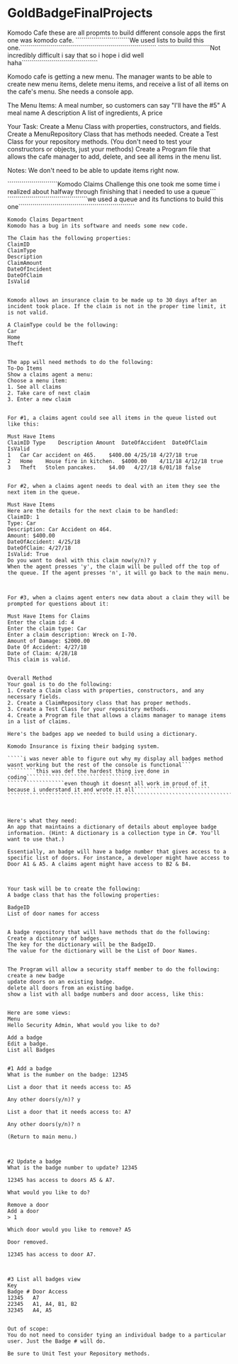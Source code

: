 # GoldBadgeFinalProjects


Komodo Cafe these are all propmts to build different console apps the first one was komodo cafe.
```````````````````````````We used lists to build this one.````````````````````````````````````````````````````````````````````
``````````````````````````Not incredibly difficult i say that so i hope i did well haha`````````````````````````````````````` 




Komodo cafe is getting a new menu. The manager wants to be able to create new menu items, delete menu items, and receive a list of all items on the cafe's menu. She needs a console app.

 

The Menu Items:
A meal number, so customers can say "I'll have the #5"
A meal name
A description
A list of ingredients,
A price
 

Your Task:
Create a Menu Class with properties, constructors, and fields.
Create a MenuRepository Class that has methods needed.
Create a Test Class for your repository methods. (You don't need to test your constructors or objects, just your methods)
Create a Program file that allows the cafe manager to add, delete, and see all items in the menu list.
 

Notes:
We don't need to be able to update items right now.

`````````````````````````Komodo Claims Challenge this one took me some time i realized about halfway through finishing that i needed to use a queue``` 
````````````````````````````````````````we used a queue and its functions to build this one`````````````````````````````````````````````````````````` 
``````````````````````````````````````````````````````````````````````````````````````````````````````````````````````````````````````````````````````
Komodo Claims Department
Komodo has a bug in its software and needs some new code.

The Claim has the following properties:
ClaimID
ClaimType
Description
ClaimAmount
DateOfIncident
DateOfClaim
IsValid
 

Komodo allows an insurance claim to be made up to 30 days after an incident took place. If the claim is not in the proper time limit, it is not valid.

A ClaimType could be the following:
Car
Home
Theft
 

The app will need methods to do the following:
To-Do Items
Show a claims agent a menu:
Choose a menu item:
1. See all claims
2. Take care of next claim
3. Enter a new claim
 

For #1, a claims agent could see all items in the queue listed out like this:

Must Have Items
ClaimID	Type	Description	Amount	DateOfAccident	DateOfClaim	IsValid
1	Car	Car accident on 465.	$400.00	4/25/18	4/27/18	true
2	Home	House fire in kitchen.	$4000.00	4/11/18	4/12/18	true
3	Theft	Stolen pancakes.	$4.00	4/27/18	6/01/18	false
 

For #2, when a claims agent needs to deal with an item they see the next item in the queue.

Must Have Items
Here are the details for the next claim to be handled:
ClaimID: 1
Type: Car
Description: Car Accident on 464.
Amount: $400.00
DateOfAccident: 4/25/18
DateOfClaim: 4/27/18
IsValid: True
Do you want to deal with this claim now(y/n)? y
When the agent presses 'y', the claim will be pulled off the top of the queue. If the agent presses 'n', it will go back to the main menu.

 

For #3, when a claims agent enters new data about a claim they will be prompted for questions about it:

Must Have Items for Claims
Enter the claim id: 4
Enter the claim type: Car
Enter a claim description: Wreck on I-70.
Amount of Damage: $2000.00
Date Of Accident: 4/27/18
Date of Claim: 4/28/18
This claim is valid.
 

Overall Method
Your goal is to do the following:
1. Create a Claim class with properties, constructors, and any necessary fields.
2. Create a ClaimRepository class that has proper methods.
3. Create a Test Class for your repository methods.
4. Create a Program file that allows a claims manager to manage items in a list of claims.

Here's the badges app we needed to build using a dictionary.

Komodo Insurance is fixing their badging system.

`````i was never able to figure out why my display all badges method wasnt working but the rest of the console is functional```` 
`````````this was def the hardest thing ive done in coding`````````````````````````````````````` 
``````````````````even though it doesnt all work im proud of it because i understand it and wrote it all````````````````````````
````````````````````````````````````````````````````````````````````````````````````````````````````````````````````````````````

 

Here's what they need:
An app that maintains a dictionary of details about employee badge information. (Hint: A dictionary is a collection type in C#. You'll want to use that.)

Essentially, an badge will have a badge number that gives access to a specific list of doors. For instance, a developer might have access to Door A1 & A5. A claims agent might have access to B2 & B4.

 

Your task will be to create the following:
A badge class that has the following properties:

BadgeID
List of door names for access
 

A badge repository that will have methods that do the following:
Create a dictionary of badges.
The key for the dictionary will be the BadgeID.
The value for the dictionary will be the List of Door Names.
 

The Program will allow a security staff member to do the following:
create a new badge
update doors on an existing badge.
delete all doors from an existing badge.
show a list with all badge numbers and door access, like this:
 

Here are some views:
Menu
Hello Security Admin, What would you like to do?

Add a badge
Edit a badge.
List all Badges
 

#1 Add a badge
What is the number on the badge: 12345

List a door that it needs access to: A5

Any other doors(y/n)? y

List a door that it needs access to: A7

Any other doors(y/n)? n

(Return to main menu.)

 

#2 Update a badge
What is the badge number to update? 12345

12345 has access to doors A5 & A7.

What would you like to do?

Remove a door
Add a door
> 1

Which door would you like to remove? A5

Door removed.

12345 has access to door A7.

 

#3 List all badges view
Key	
Badge #	Door Access
12345	A7
22345	A1, A4, B1, B2
32345	A4, A5
 

Out of scope:
You do not need to consider tying an individual badge to a particular user. Just the Badge # will do.

Be sure to Unit Test your Repository methods.
